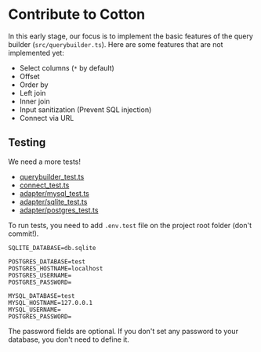# Contribute to Cotton

In this early stage, our focus is to implement the basic features of the query builder (`src/querybuilder.ts`). Here are some features that are not implemented yet:

- Select columns (`*` by default)
- Offset
- Order by
- Left join
- Inner join
- Input sanitization (Prevent SQL injection)
- Connect via URL

## Testing

We need a more tests!

- [querybuilder_test.ts](./src/querybuilder_test.ts)
- [connect_test.ts](./src/connect_test.ts)
- [adapter/mysql_test.ts](./src/adapter/mysql_test.ts)
- [adapter/sqlite_test.ts](./src/adapter/sqlite_test.ts)
- [adapter/postgres_test.ts](./src/adapter/postgres_test.ts)

To run tests, you need to add `.env.test` file on the project root folder (don't commit!).

```
SQLITE_DATABASE=db.sqlite

POSTGRES_DATABASE=test
POSTGRES_HOSTNAME=localhost
POSTGRES_USERNAME=
POSTGRES_PASSWORD=

MYSQL_DATABASE=test
MYSQL_HOSTNAME=127.0.0.1
MYSQL_USERNAME=
POSTGRES_PASSWORD=
```

The password fields are optional. If you don't set any password to your database, you don't need to define it.
